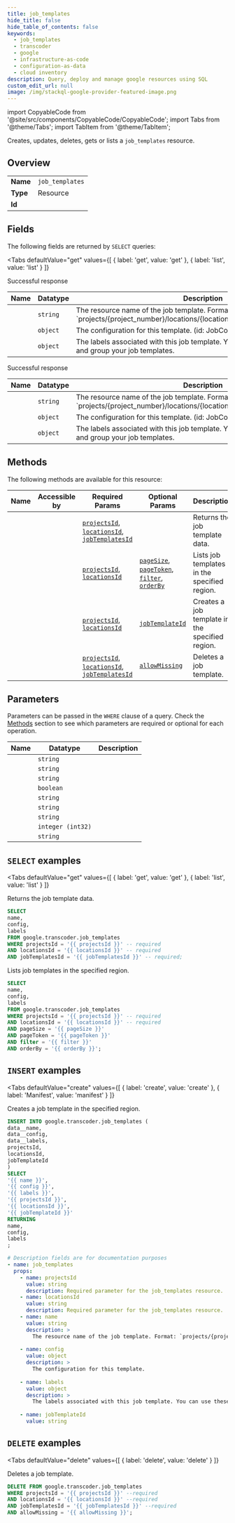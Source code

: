 ```yaml
--- 
title: job_templates
hide_title: false
hide_table_of_contents: false
keywords:
  - job_templates
  - transcoder
  - google
  - infrastructure-as-code
  - configuration-as-data
  - cloud inventory
description: Query, deploy and manage google resources using SQL
custom_edit_url: null
image: /img/stackql-google-provider-featured-image.png
---
```


import CopyableCode from '@site/src/components/CopyableCode/CopyableCode';
import Tabs from '@theme/Tabs';
import TabItem from '@theme/TabItem';

Creates, updates, deletes, gets or lists a <code>job_templates</code> resource.

## Overview
<table><tbody>
<tr><td><b>Name</b></td><td><code>job_templates</code></td></tr>
<tr><td><b>Type</b></td><td>Resource</td></tr>
<tr><td><b>Id</b></td><td><CopyableCode code="google.transcoder.job_templates" /></td></tr>
</tbody></table>

## Fields

The following fields are returned by `SELECT` queries:

<Tabs
    defaultValue="get"
    values={[
        { label: 'get', value: 'get' },
        { label: 'list', value: 'list' }
    ]}
>
<TabItem value="get">

Successful response

<table>
<thead>
    <tr>
    <th>Name</th>
    <th>Datatype</th>
    <th>Description</th>
    </tr>
</thead>
<tbody>
<tr>
    <td><CopyableCode code="name" /></td>
    <td><code>string</code></td>
    <td>The resource name of the job template. Format: `projects/&#123;project_number&#125;/locations/&#123;location&#125;/jobTemplates/&#123;job_template&#125;`</td>
</tr>
<tr>
    <td><CopyableCode code="config" /></td>
    <td><code>object</code></td>
    <td>The configuration for this template. (id: JobConfig)</td>
</tr>
<tr>
    <td><CopyableCode code="labels" /></td>
    <td><code>object</code></td>
    <td>The labels associated with this job template. You can use these to organize and group your job templates.</td>
</tr>
</tbody>
</table>
</TabItem>
<TabItem value="list">

Successful response

<table>
<thead>
    <tr>
    <th>Name</th>
    <th>Datatype</th>
    <th>Description</th>
    </tr>
</thead>
<tbody>
<tr>
    <td><CopyableCode code="name" /></td>
    <td><code>string</code></td>
    <td>The resource name of the job template. Format: `projects/&#123;project_number&#125;/locations/&#123;location&#125;/jobTemplates/&#123;job_template&#125;`</td>
</tr>
<tr>
    <td><CopyableCode code="config" /></td>
    <td><code>object</code></td>
    <td>The configuration for this template. (id: JobConfig)</td>
</tr>
<tr>
    <td><CopyableCode code="labels" /></td>
    <td><code>object</code></td>
    <td>The labels associated with this job template. You can use these to organize and group your job templates.</td>
</tr>
</tbody>
</table>
</TabItem>
</Tabs>

## Methods

The following methods are available for this resource:

<table>
<thead>
    <tr>
    <th>Name</th>
    <th>Accessible by</th>
    <th>Required Params</th>
    <th>Optional Params</th>
    <th>Description</th>
    </tr>
</thead>
<tbody>
<tr>
    <td><a href="#get"><CopyableCode code="get" /></a></td>
    <td><CopyableCode code="select" /></td>
    <td><a href="#parameter-projectsId"><code>projectsId</code></a>, <a href="#parameter-locationsId"><code>locationsId</code></a>, <a href="#parameter-jobTemplatesId"><code>jobTemplatesId</code></a></td>
    <td></td>
    <td>Returns the job template data.</td>
</tr>
<tr>
    <td><a href="#list"><CopyableCode code="list" /></a></td>
    <td><CopyableCode code="select" /></td>
    <td><a href="#parameter-projectsId"><code>projectsId</code></a>, <a href="#parameter-locationsId"><code>locationsId</code></a></td>
    <td><a href="#parameter-pageSize"><code>pageSize</code></a>, <a href="#parameter-pageToken"><code>pageToken</code></a>, <a href="#parameter-filter"><code>filter</code></a>, <a href="#parameter-orderBy"><code>orderBy</code></a></td>
    <td>Lists job templates in the specified region.</td>
</tr>
<tr>
    <td><a href="#create"><CopyableCode code="create" /></a></td>
    <td><CopyableCode code="insert" /></td>
    <td><a href="#parameter-projectsId"><code>projectsId</code></a>, <a href="#parameter-locationsId"><code>locationsId</code></a></td>
    <td><a href="#parameter-jobTemplateId"><code>jobTemplateId</code></a></td>
    <td>Creates a job template in the specified region.</td>
</tr>
<tr>
    <td><a href="#delete"><CopyableCode code="delete" /></a></td>
    <td><CopyableCode code="delete" /></td>
    <td><a href="#parameter-projectsId"><code>projectsId</code></a>, <a href="#parameter-locationsId"><code>locationsId</code></a>, <a href="#parameter-jobTemplatesId"><code>jobTemplatesId</code></a></td>
    <td><a href="#parameter-allowMissing"><code>allowMissing</code></a></td>
    <td>Deletes a job template.</td>
</tr>
</tbody>
</table>

## Parameters

Parameters can be passed in the `WHERE` clause of a query. Check the [Methods](#methods) section to see which parameters are required or optional for each operation.

<table>
<thead>
    <tr>
    <th>Name</th>
    <th>Datatype</th>
    <th>Description</th>
    </tr>
</thead>
<tbody>
<tr id="parameter-jobTemplatesId">
    <td><CopyableCode code="jobTemplatesId" /></td>
    <td><code>string</code></td>
    <td></td>
</tr>
<tr id="parameter-locationsId">
    <td><CopyableCode code="locationsId" /></td>
    <td><code>string</code></td>
    <td></td>
</tr>
<tr id="parameter-projectsId">
    <td><CopyableCode code="projectsId" /></td>
    <td><code>string</code></td>
    <td></td>
</tr>
<tr id="parameter-allowMissing">
    <td><CopyableCode code="allowMissing" /></td>
    <td><code>boolean</code></td>
    <td></td>
</tr>
<tr id="parameter-filter">
    <td><CopyableCode code="filter" /></td>
    <td><code>string</code></td>
    <td></td>
</tr>
<tr id="parameter-jobTemplateId">
    <td><CopyableCode code="jobTemplateId" /></td>
    <td><code>string</code></td>
    <td></td>
</tr>
<tr id="parameter-orderBy">
    <td><CopyableCode code="orderBy" /></td>
    <td><code>string</code></td>
    <td></td>
</tr>
<tr id="parameter-pageSize">
    <td><CopyableCode code="pageSize" /></td>
    <td><code>integer (int32)</code></td>
    <td></td>
</tr>
<tr id="parameter-pageToken">
    <td><CopyableCode code="pageToken" /></td>
    <td><code>string</code></td>
    <td></td>
</tr>
</tbody>
</table>

## `SELECT` examples

<Tabs
    defaultValue="get"
    values={[
        { label: 'get', value: 'get' },
        { label: 'list', value: 'list' }
    ]}
>
<TabItem value="get">

Returns the job template data.

```sql
SELECT
name,
config,
labels
FROM google.transcoder.job_templates
WHERE projectsId = '{{ projectsId }}' -- required
AND locationsId = '{{ locationsId }}' -- required
AND jobTemplatesId = '{{ jobTemplatesId }}' -- required;
```
</TabItem>
<TabItem value="list">

Lists job templates in the specified region.

```sql
SELECT
name,
config,
labels
FROM google.transcoder.job_templates
WHERE projectsId = '{{ projectsId }}' -- required
AND locationsId = '{{ locationsId }}' -- required
AND pageSize = '{{ pageSize }}'
AND pageToken = '{{ pageToken }}'
AND filter = '{{ filter }}'
AND orderBy = '{{ orderBy }}';
```
</TabItem>
</Tabs>


## `INSERT` examples

<Tabs
    defaultValue="create"
    values={[
        { label: 'create', value: 'create' },
        { label: 'Manifest', value: 'manifest' }
    ]}
>
<TabItem value="create">

Creates a job template in the specified region.

```sql
INSERT INTO google.transcoder.job_templates (
data__name,
data__config,
data__labels,
projectsId,
locationsId,
jobTemplateId
)
SELECT 
'{{ name }}',
'{{ config }}',
'{{ labels }}',
'{{ projectsId }}',
'{{ locationsId }}',
'{{ jobTemplateId }}'
RETURNING
name,
config,
labels
;
```
</TabItem>
<TabItem value="manifest">

```yaml
# Description fields are for documentation purposes
- name: job_templates
  props:
    - name: projectsId
      value: string
      description: Required parameter for the job_templates resource.
    - name: locationsId
      value: string
      description: Required parameter for the job_templates resource.
    - name: name
      value: string
      description: >
        The resource name of the job template. Format: `projects/{project_number}/locations/{location}/jobTemplates/{job_template}`
        
    - name: config
      value: object
      description: >
        The configuration for this template.
        
    - name: labels
      value: object
      description: >
        The labels associated with this job template. You can use these to organize and group your job templates.
        
    - name: jobTemplateId
      value: string
```
</TabItem>
</Tabs>


## `DELETE` examples

<Tabs
    defaultValue="delete"
    values={[
        { label: 'delete', value: 'delete' }
    ]}
>
<TabItem value="delete">

Deletes a job template.

```sql
DELETE FROM google.transcoder.job_templates
WHERE projectsId = '{{ projectsId }}' --required
AND locationsId = '{{ locationsId }}' --required
AND jobTemplatesId = '{{ jobTemplatesId }}' --required
AND allowMissing = '{{ allowMissing }}';
```
</TabItem>
</Tabs>
